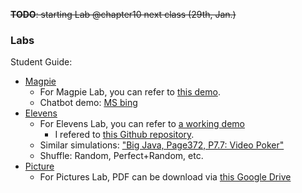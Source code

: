 
~~**TODO**: starting Lab @chapter10 next class (29th, Jan.)~~

### Labs

Student Guide: 

- [Magpie](https://secure-media.collegeboard.org/digitalServices/pdf/ap/ap-compscia-magpie-lab-student-guide.pdf)
  - For Magpie Lab, you can refer to [this demo](https://github.com/jvperrin/magpie-lab/blob/master/magpie-starter-code/activity4/Magpie4.java).
  - Chatbot demo: [MS bing](https://www.bing.com/)
- [Elevens](https://secure-media.collegeboard.org/digitalServices/pdf/ap/ap-compscia-elevens-lab-student-guide.pdf)
  - For Elevens Lab, you can refer to [a working demo](https://github.com/lei-hsia/ap/tree/main/Activity-9)
    - I refered to [this Github repository](https://github.com/akusleika/Elevens-Lab).
  - Similar simulations: ["Big Java, Page372, P7.7: Video Poker"](https://github.com/lei-hsia/ap/blob/main/Achtung/7.videoPoker.png)
  - Shuffle: Random, Perfect+Random, etc.
- [Picture](https://secure-media.collegeboard.org/digitalServices/pdf/ap/picture-lab-studentguide.pdf)
  - For Pictures Lab, PDF can be download via [this Google Drive](https://drive.google.com/file/d/1iwl_m6qbRkNA_INbEm-YaVIrNaSlMfRj/view?usp=sharing)
